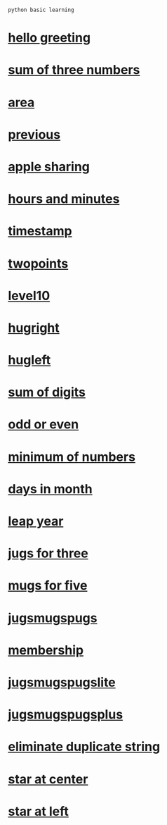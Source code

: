                                                                         python basic learning

# [hello greeting](https://github.com/sarwes/100dayscode/blob/master/day001.py)
# [sum of three numbers](https://github.com/sarwes/100dayscode/blob/master/day002.py)
# [area](https://github.com/sarwes/100dayscode/blob/master/day003.py)
# [previous](https://github.com/sarwes/100dayscode/blob/master/day004.py)
# [apple sharing](https://github.com/sarwes/100dayscode/blob/master/day005.py)
# [hours and minutes](https://github.com/sarwes/100dayscode/blob/master/day006.py)
# [timestamp](https://github.com/sarwes/100dayscode/blob/master/day007.py)
# [twopoints](https://github.com/sarwes/100dayscode/blob/master/day008.py)
# [level10](https://github.com/sarwes/100dayscode/blob/master/day009.py)
# [hugright](https://github.com/sarwes/100dayscode/blob/master/day010.py)
# [hugleft](https://github.com/sarwes/100dayscode/blob/master/day011.py)
# [sum of digits](https://github.com/sarwes/100dayscode/blob/master/day012.py)
# [odd or even](https://github.com/sarwes/100dayscode/blob/master/day013.py)
# [minimum of numbers](https://github.com/sarwes/100dayscode/blob/master/day014.py)
# [days in month](https://github.com/sarwes/100dayscode/blob/master/day015.py)
# [leap year](https://github.com/sarwes/100dayscode/blob/master/day016.py)
# [jugs for three](https://github.com/sarwes/100dayscode/blob/master/day017.py)
# [mugs for five](https://github.com/sarwes/100dayscode/blob/master/day018.py)
# [jugsmugspugs](https://github.com/sarwes/100dayscode/blob/master/day019.py)
# [membership](https://github.com/sarwes/100dayscode/blob/master/day020.py)
# [jugsmugspugslite](https://github.com/sarwes/100dayscode/blob/master/day021.py)
# [jugsmugspugsplus](https://github.com/sarwes/100dayscode/blob/master/day%20022.py)
# [eliminate duplicate string](https://github.com/sarwes/python-basics-2019/blob/master/d.py)
# [star at center](https://github.com/sarwes/python-basics-2019/blob/master/star%20at%20center.py)
# [star at left]()
